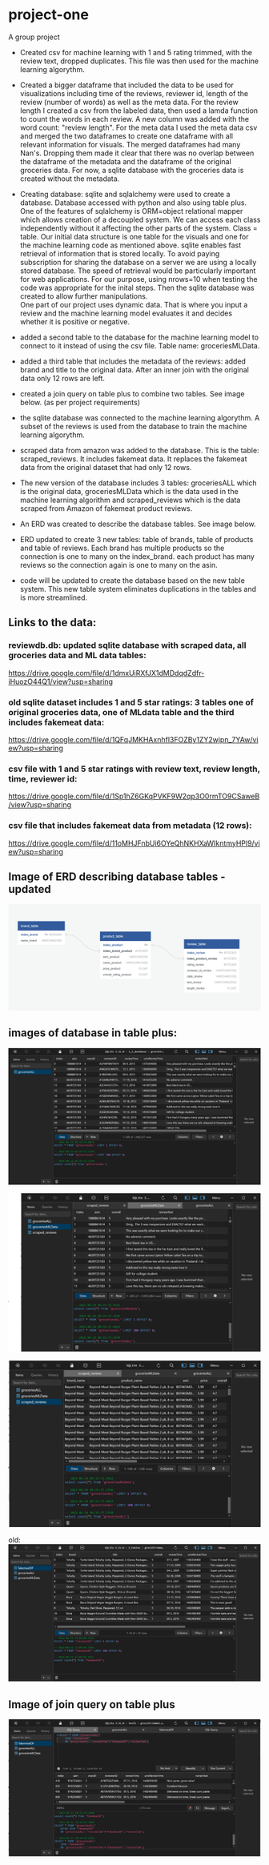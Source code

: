 # project-one
A group project

- Created csv for machine learning with 1 and 5 rating trimmed, with the review text, dropped duplicates. This file was then used for the machine learning algorythm. 

- Created a bigger dataframe that included the data to be used for visualizations including time of the reviews, reviewer id, length of the review (number of words) as well as the meta data. For the review length I created a csv from the labeled data, then used a lamda function to count the words in each review. A new column was added with the word count: "review length". For the meta data I used the meta data csv and merged the two dataframes to create one dataframe with all relevant information for visuals. 
The merged dataframes had many Nan's. Dropping them made it clear that there was no overlap between the dataframe of the metadata and the dataframe of the original groceries data. For now, a sqlite database with the groceries data is created without the metadata. 

- Creating database: sqlite and sqlalchemy were used to create a database. Database accessed with python and also using table plus. One of the features of sqlalchemy is ORM=object relational mapper which allows creation of a decoupled system. We can access each class independently without it affecting the other parts of the system. Class = table. Our initial data structure is one table for the visuals and one for the machine learning code as mentioned above. sqlite enables fast retrieval of information that is stored locally. To avoid paying subscription for sharing the database on a server we are using a locally stored database. The speed of retrieval would be particularly important for web applications. For our purpose, using nrows=10 when testing the code was appropriate for the inital steps. Then the sqlite database was created to allow further manipulations.   
  One part of our project uses dynamic data. That is where you input a review and the machine learning model evaluates it and decides whether it is positive or negative. 

- added a second table to the database for the machine learning model to connect to it instead of using the csv file. Table name: groceriesMLData.

- added a third table that includes the metadata of the reviews: added brand and title to the original data. After an inner join with the original data only 12 rows are left. 

- created a join query on table plus to combine two tables. See image below. (as per project requirements)

- the sqlite database was connected to the machine learning algorythm. A subset of the reviews is used from the database to train the machine learning algorythm. 

- scraped data from amazon was added to the database. This is the table: scraped_reviews. It includes fakemeat data. It replaces the fakemeat data from the original dataset that had only 12 rows. 

- The new version of the database includes 3 tables: groceriesALL which is the original data, groceriesMLData which is the data used in the machine learning algorithm and scraped_reviews which is the data scraped from Amazon of fakemeat product reviews. 

- An ERD was created to describe the database tables. See image below. 

- ERD updated to create 3 new tables: table of brands, table of products and table of reviews. Each brand has multiple products so the connection is one to many on the index_brand. each product has many reviews so the connection again is one to many on the asin. 

- code will be updated to create the database based on the new table system. This new table system eliminates duplications in the tables and is more streamlined. 


## Links to the data:

### reviewdb.db: updated sqlite database with scraped data, all groceries data and ML data tables:
https://drive.google.com/file/d/1dmxUiRXfJX1dMDdqdZdfr-iHuozO44Q1/view?usp=sharing

### old sqlite dataset includes 1 and 5 star ratings: 3 tables one of original groceries data, one of MLdata table and the third includes fakemeat data:
https://drive.google.com/file/d/1QFqJMKHAxnhfl3FOZBy1ZY2wjpn_7YAw/view?usp=sharing

### csv file with 1 and 5 star ratings with review text, review length, time, reviewer id:
https://drive.google.com/file/d/1Sp1hZ6GKqPVKF9W2qp3O0rmTO9CSaweB/view?usp=sharing

### csv file that includes fakemeat data from metadata (12 rows):
https://drive.google.com/file/d/11oMHJFnbUi6OYeQhNKHXaWIkntmyHPl9/view?usp=sharing


## Image of ERD describing database tables - updated

![QuickDBD4.PNG](Resources/QuickDBD4.PNG)


## images of database in table plus:
![groceriesALL_table.PNG](Resources/groceriesALL_table.PNG)

![MLtable.PNG](Resources/MLtable.PNG)

![scraped_reviews_table.PNG](Resources/scraped_reviews_table.PNG)

old:
![fakemeat_table.PNG](Resources/fakemeat_table.PNG)


## Image of join query on table plus

![join.PNG](Resources/join.PNG)









